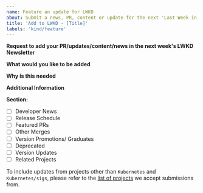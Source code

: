 ```yaml
---
name: Feature an update for LWKD
about: Submit a news, PR, content or update for the next 'Last Week in Kubernetes Development' Newsletter
title: 'Add to LWKD - [Title]'
labels: 'kind/feature'
---
```


**Request to add your PR/updates/content/news in the next week's LWKD Newsletter**
<!-- Please only use this template for submitting content you'd like to feature in the LWKD Newsletter -->
<!-- See https://kubernetes.io/docs/contribute/start/ for guidance on writing an actionable issue description. -->

**What would you like to be added**
<!-- Please provide a detailed description of how this news, feature, or enhancement should function from the reader's perspective -->


**Why is this needed**
<!-- Provide more context of how this information can be used in practice?, who will benefit from this?, why are they being added? -->


**Additional Information**
<!-- Provide any supplementary notes, comments or links related to your submission. If required, you may also attach drawings or mockups to aid in understanding -->

**Section:**
<!-- Choose the most appropriate portion of the newsletter for this information -->
- [ ] Developer News
- [ ] Release Schedule
- [ ] Featured PRs
- [ ] Other Merges
- [ ] Version Promotions/ Graduates
- [ ] Deprecated
- [ ] Version Updates
- [ ] Related Projects

To include updates from projects other than `Kubernetes` and `Kubernetes/sigs`, please refer to the [list of projects]() we accept submissions from.
